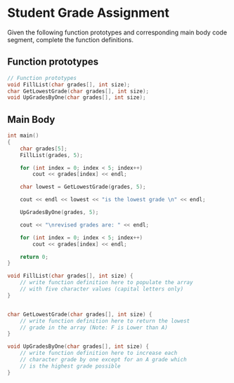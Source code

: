 # Student Grade Assignment

Given the following function prototypes and corresponding main body code segment, complete the function definitions.

## Function prototypes

```cpp
// Function prototypes
void FillList(char grades[], int size);
char GetLowestGrade(char grades[], int size);
void UpGradesByOne(char grades[], int size);
```

## Main Body

```cpp
int main()
{
	char grades[5];
	FillList(grades, 5);

	for (int index = 0; index < 5; index++)
		cout << grades[index] << endl;

	char lowest = GetLowestGrade(grades, 5);

	cout << endl << lowest << "is the lowest grade \n" << endl;

	UpGradesByOne(grades, 5);

	cout << "\nrevised grades are: " << endl;

	for (int index = 0; index < 5; index++)
		cout << grades[index] << endl;

	return 0;
}

void FillList(char grades[], int size) {
	// write function definition here to populate the array
	// with five character values (capital letters only)
}


char GetLowestGrade(char grades[], int size) {
	// write function definition here to return the lowest
	// grade in the array (Note: F is Lower than A)
}

void UpGradesByOne(char grades[], int size) {
	// write function definition here to increase each
	// character grade by one except for an A grade which
	// is the highest grade possible
}
```